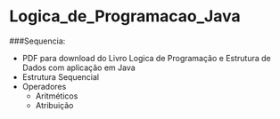 # Logica_de_Programacao_Java
###Sequencia:

- PDF para download do Livro Logica de Programação e Estrutura de Dados com aplicação em Java
- Estrutura Sequencial
- Operadores
    - Aritméticos
    - Atribuição

